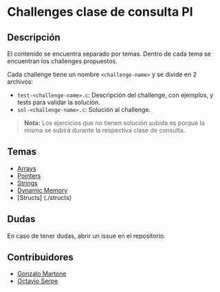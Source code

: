 # Challenges clase de consulta PI

## Descripción

El contenido se encuentra separado por temas. Dentro de cada tema se encuentran los challenges propuestos.

Cada challenge tiene un nombre `<challenge-name>` y se divide en 2 archivos:
- `test-<challenge-name>.c`: Descripción del challenge, con ejemplos, y tests para validar la solución.
- `sol-<challenge-name>.c`: Solución al challenge.

> **Nota:** Los ejercicios que no tienen solución subida es porque la misma se subirá durante la respectiva clase de consulta.


## Temas

- [Arrays](./arrays)
- [Pointers](./pointers)
- [Strings](./strings)
- [Dynamic Memory](./dynamic-memory)
- [Structs] (./structs)

## Dudas

En caso de tener dudas, abrir un issue en el repositorio.

## Contribuidores
- [Gonzalo Martone](https://github.com/ImNotGone)
- [Octavio Serpe](https://github.com/OctavioSerpe)

